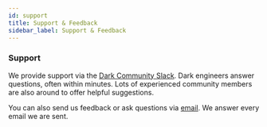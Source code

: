 ```yaml
---
id: support
title: Support & Feedback
sidebar_label: Support & Feedback
---
```


### Support

We provide support via the [Dark Community
Slack](https://darklang.com/slack-invite). Dark engineers answer questions,
often within minutes. Lots of experienced community members are also around to
offer helpful suggestions.

You can also send us feedback or ask questions via
[email](mailto:feedback@darklang.com). We answer every email we are sent.
